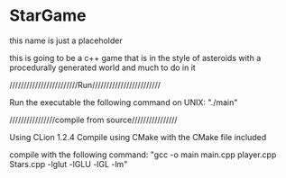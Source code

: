# StarGame

this name is just a placeholder

this is going to be a c++ game that is in the style of asteroids with a 
procedurally generated world and much to do in it

////////////////////////Run////////////////////////

Run the executable the following command on UNIX:
"./main"

////////////////compile from source////////////////

Using CLion 1.2.4
Compile using CMake with the CMake file included


compile with the following command:
"gcc -o main main.cpp player.cpp Stars.cpp -lglut -lGLU -lGL -lm"